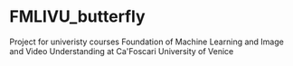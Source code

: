 # FMLIVU_butterfly
Project for univeristy courses Foundation of Machine Learning and Image and Video Understanding at Ca'Foscari University of Venice
